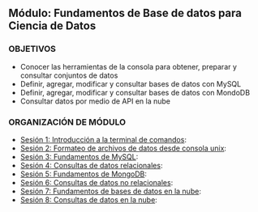 ## Módulo: Fundamentos de Base de datos para Ciencia de Datos 

### OBJETIVOS
- Conocer las herramientas de la consola para obtener, preparar y consultar conjuntos de datos
- Definir, agregar, modificar y consultar bases de datos con MySQL
- Definir, agregar, modificar y consultar bases de datos con MondoDB
- Consultar datos por medio de API en la nube

### ORGANIZACIÓN DE MÓDULO

- [Sesión 1: Introducción a la terminal de comandos](Sesion-01/):
- [Sesión 2: Formateo de archivos de datos desde consola unix](Sesion-02/):
- [Sesión 3: Fundamentos de MySQL](Sesion-03/):
- [Sesión 4: Consultas de datos relacionales](Sesion-04/):
- [Sesión 5: Fundamentos de MongoDB](Sesion-05/): 
- [Sesión 6: Consultas de datos no relacionales](Sesion-06/):
- [Sesión 7: Fundamentos de bases de datos en la nube](Sesion-07/):
- [Sesión 8: Consultas de datos en la nube](Sesion-08/):

